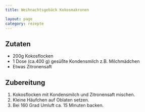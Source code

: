 ```yaml
---
title: Weihnachtsgebäck Kokosmakronen

layout: page
category: rezepte
---
```


Zutaten
-------
- 200g Kokosflocken
- 1 Dose (ca.400 g) gesüßte Kondensmilch z.B. Milchmädchen
- Etwas Zitronensaft

Zubereitung
-----------
1. Kokosflocken mit Kondensmilch und Zitronensaft mischen.
2. Kleine Häufchen auf Oblaten setzen.
3. Bei 160 Grad Umluft ca. 15 Minuten backen.
